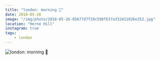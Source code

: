 ```yaml
---
title: "london: morning 🌿"
date: 2018-05-26
image: "/img/photo/2018-05-26-05677d7f19c590f637a332411826e352.jpg"
location: "Herne Hill"
instagram: true
tags:
    - london
---
```


![london: morning 🌿](/img/photo/2018-05-26-05677d7f19c590f637a332411826e352.jpg)
